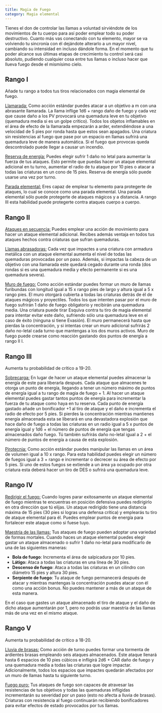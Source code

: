 ```yaml
---
title: Magia de Fuego
category: Magia elemental
---
```


Tienes el don de controlar las llamas a voluntad sirviéndote de los movimientos de tu cuerpo para así poder emplear todo su poder destructivo. Cuanto más vas conectando con tu elemento, mayor se va volviendo tu sincronía con él dejándote alterarlo a un mayor nivel, cambiando su intensidad en incluso dándole forma. En el momento que tu poder alcance sus últimas etapas de crecimiento tu control será casi absoluto, pudiendo cualquier cosa entre tus llamas o incluso hacer que llueva fuego desde el mismísimo cielo.

## Rango I

Añade tu rango a todos tus tiros relacionados con magia elemental de fuego.

<u>Llamarada:</u> Como acción estándar puedes atacar a un objetivo a m con una abrasante llamarada. La llama inflige 1d6 + rango daño de fuego y cada vez que cause daño a los PV provocará una quemadura leve en tu objetivo (quemadura media si es un golpe crítico). Todos los objetos inflamables en el área de efecto de la llamarada empezarán a arder, extendiéndose a una velocidad de 5 pies por ronda hasta que estos sean apagados. Una criatura sin resistencias al fuego que pase por un espacio en llamas sufrirá una quemadura leve de manera automática. Si el fuego que provocas queda descontrolado puede llegar a causar un incendio.

<u>Reserva de energía:</u> Puedes elegir sufrir 1 daño no letal para aumentar la fuerza de tus ataques. Esto permite que puedas hacer un ataque elemental adicional en tu turno, aumentar el radio de tu ataque por 10 pies o atacar a todas las criaturas en un cono de 15 pies. Reserva de energía sólo puede usarse una vez por turno.

<u>Parada elemental:</u> Eres capaz de emplear tu elemento para protegerte de ataques, lo cual se conoce como una parada elemental. Una parada elemental sólo puede protegerte de ataques mágicos y a distancia. A rango III esta habilidad puede protegerte contra ataques cuerpo a cuerpo.

## Rango II

<u>Ataques en secuencia:</u> Puedes emplear una acción de movimiento para hacer un ataque elemental adicional. Recibes además ventaja en todos tus ataques hechos contra criaturas que sufran quemaduras.

<u>Llamas abrasadoras:</u> Cada vez que impactes a una criatura con armadura metálica con un ataque elemental aumenta el nivel de todas las quemaduras provocadas por un paso. Además, si impactas la cabeza de un objetivo con una llamarada este quedará cegado durante una ronda (dos rondas si es una quemadura media y efecto permanente si es una quemadura severa).

<u>Muro de fuego:</u> Como acción estándar puedes formar un muro de llamas furibundas con longitud igual a 15 x rango pies de largo y altura igual a 5 x rango pies. El muro otorgará cubierta a todas las criaturas detrás de él de ataques mágicos y proyectiles. Todos los que intenten pasar por el muro de fuego sufrirán 1 daño de fuego obligatorio y recibirán una quemadura media. Una criatura puede tirar Esquiva contra tu tiro de magia elemental para intentar evitar este daño, sufriendo sólo una quemadura leve en el caso de éxito (ninguna si tiene Evasión). El muro permanecerá hasta que pierdas la concentración, y si intentas crear un muro adicional sufrirás 2 daño no-letal cada turno que mantengas a los dos muros activos. Muro de fuego puede crearse como reacción gastando dos puntos de energía a rango II	I.

## Rango III

Aumenta tu probabilidad de crítico a 19-20.

<u>Sobrecarga:</u> En lugar de hacer un ataque elemental puedes almacenar la energía de este para liberarla después. Cada ataque que almacenes te otorga un punto de energía, llegando a tener un número máximo de puntos de energía igual a tu rango de magia de fuego + 1. Al hacer un ataque elemental puedes gastar tantos puntos de energía para incrementar la fuerza de tu ataque como haya en tu reserva. Cada punto de energía gastado añade un bonificador +1 al tiro de ataque y el daño e incrementa el radio de efecto por 5 pies. Si pierdes la concentración mientras mantienes energía almacenada esta se liberará en una devastadora explosión que hace daño de fuego a todas las criaturas en un radio igual a 5 x puntos de energía igual y 1d6 + el número de puntos de energía que tengas almacenados daño fuego. Tú también sufrirás daño no-letal igual a 2 + el número de puntos de energía a causa de esta explosión.

<u>Pirotecnia:</u> Como acción estándar puedes manipular las llamas en un área de volumen igual a 10 x rango. Para esta habilidad puedes elegir un número de fuegos igual a 3 + rango e incrementar o decrecer su área de efecto por 5 pies. Si uno de estos fuegos se extiende a un área ya ocupado por otra criatura esta deberá hacer un tiro de DES o sufrirá una quemadura leve.

## Rango IV

<u>Redirigir el fuego:</u> Cuando logres parar exitosamente un ataque elemental de fuego mientras te encuentras en posición defensiva puedes redirigirlo en otra dirección que tú elijas. Un ataque redirigido tiene una distancia máxima de 15 pies (30 pies si logras una defensa crítica) y emplearás tu tiro de ataque elemental para él. Puedes emplear puntos de energía para fortalecer este ataque como si fuese tuyo.

<u>Maestría de las llamas:</u> Tus ataques de fuego pueden adoptar una variedad de formas mortales. Cuando haces un ataque elemental puedes elegir gastar un ataque almacenado o sufrir 1 daño no-letal para modificarlo de una de las siguientes maneras: 

- **Bola de fuego**: Incrementa el área de salpicadura por 10 pies.
- **Látigo:** Ataca a todas las criaturas en una línea de 30 pies.
- **Descenso de fuego**: Ataca a todas las criaturas en un cilindro con diámetro 15 pies y altura 30 pies.
- **Serpiente de fuego**: Tu ataque de fuego permanecerá después de atacar y mientras mantengas la concentración puedes atacar con él como una acción bonus. No puedes mantener a más de un ataque de esta manera.

En el caso que gastes un ataque almacenado el tiro de ataque y el daño de dicho ataque aumentarán por 1, pero no podrás usar maestría de las llamas más de una vez en el mismo ataque.

## Rango V

Aumenta tu probabilidad de crítico a 18-20.

<u>Lluvia de brasas:</u> Como acción de turno puedes formar una tormenta de ardientes brasas empleando seis ataques almacenados. Este ataque llenará hasta 6 espacios de 10 pies cúbicos e infligirá 2d6 + CAR daño de fuego y una quemadura media a todas las criaturas que logre impactar. Adicionalmente, todos los espacios que impactes quedarán afectados por un muro de llamas hasta tu siguiente turno.

<u>Fuego puro:</u> Tus ataques de fuego son capaces de atravesar las resistencias de tus objetivos y todas las quemaduras infligidas incrementarán su severidad por un paso (esto no afecta a lluvia de brasas). Criaturas con resistencia al fuego continuarán recibiendo bonificadores para evitar efectos de estado provocados por tus llamas.